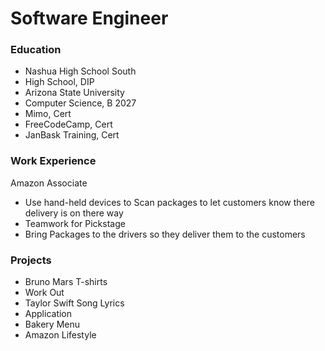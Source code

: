 # Software Engineer

### Education
- Nashua High School South
- High School, DIP
- Arizona State University
- Computer Science, B
2027
- Mimo, Cert
- FreeCodeCamp, Cert
- JanBask Training, Cert

### Work Experience
Amazon Associate
- Use hand-held devices to Scan packages to let customers know there delivery is on there way
- Teamwork for Pickstage
- Bring Packages to the drivers so they deliver them to the customers

### Projects
- Bruno Mars T-shirts
- Work Out 
- Taylor Swift Song Lyrics 
- Application 
- Bakery Menu 
- Amazon Lifestyle
